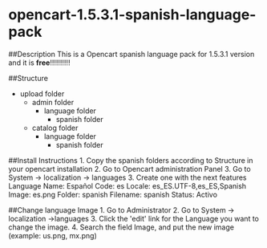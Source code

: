 opencart-1.5.3.1-spanish-language-pack
======================================

##Description
This is a Opencart spanish language pack for 1.5.3.1 version and it is **free**!!!!!!!!!!

##Structure
* upload folder
    * admin folder
        * language folder
            * spanish folder
    * catalog folder
        * language folder
            * spanish folder

##Install Instructions
    1. Copy the spanish folders according to Structure in your opencart installation
    2. Go to Opencart administration Panel
    3. Go to System -> localization -> languages
    3. Create one with the next features
        Language Name: Español
        Code: es
        Locale: es_ES.UTF-8,es_ES,Spanish
        Image: es.png
        Folder: spanish
        Filename: spanish
        Status: Activo

##Change language Image
    1. Go to Administrator
    2. Go to System -> localization ->languages
    3. Click the 'edit' link for the Language you want to change the image.
    4. Search the field Image, and put the new image (example: us.png, mx.png)
